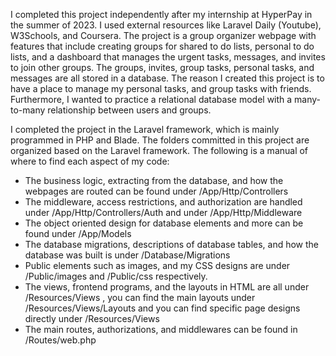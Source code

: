 I completed this project independently after my internship at HyperPay in the summer of 2023. I used external resources like Laravel Daily (Youtube), W3Schools, and Coursera. The project is a group organizer webpage with features that include creating groups for shared to do lists, personal to do lists, and a dashboard that manages the urgent tasks, messages, and invites to join other groups. The groups, invites, group tasks, personal tasks, and messages are all stored in a database. The reason I created this project is to have a place to manage my personal tasks, and group tasks with friends. Furthermore, I wanted to practice a relational database model with a many-to-many relationship between users and groups. 

I completed the project in the Laravel framework, which is mainly programmed in PHP and Blade. The folders committed in this project are organized based on the Laravel framework. The following is a manual of where to find each aspect of my code:

- The business logic, extracting from the database, and how the webpages are routed can be found under /App/Http/Controllers
- The middleware, access restrictions, and authorization are handled under /App/Http/Controllers/Auth and under /App/Http/Middleware
- The object oriented design for database elements and more can be found under /App/Models
- The database migrations, descriptions of database tables, and how the database was built is under /Database/Migrations
- Public elements such as images, and my CSS designs are under /Public/images and /Public/css respectively.
- The views, frontend programs, and the layouts in HTML are all under /Resources/Views , you can find the main layouts under /Resources/Views/Layouts and you can find specific page designs directly under /Resources/Views
- The main routes, authorizations, and middlewares can be found in /Routes/web.php
